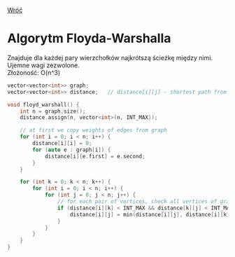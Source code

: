 [Wróć](../../../../../../)

# Algorytm Floyda-Warshalla
Znajduje dla każdej pary wierzchołków najkrótszą ścieżkę między nimi. Ujemne wagi zezwolone.  
Złożoność: O(n^3)


```cpp
vector<vector<int>> graph;
vector<vector<int>> distance;   // distance[i][j] - shortest path from i to j

void floyd_warshall() {
    int n = graph.size();
    distance.assign(n, vector<int>(n, INT_MAX));

    // at first we copy weights of edges from graph
    for (int i = 0; i < n; i++) {
        distance[i][i] = 0;
        for (auto e : graph[i]) {
            distance[i][e.first] = e.second;
        }
    }

    for (int k = 0; k < n; k++) {
        for (int i = 0; i < n; i++) {
            for (int j = 0; j < n; j++) {
                // for each pair of vertices, check all vertices of graph and check if it improves the result
                if (distance[i][k] < INT_MAX && distance[k][j] < INT_MAX) {
                    distance[i][j] = min(distance[i][j], distance[i][k] + distance[k][j]);
                }
            }
        }
    }
}

```

